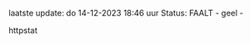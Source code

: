 laatste update: 
do 14-12-2023 18:46   uur 
Status: FAALT - geel - 
<div class="service G">httpstat</div>